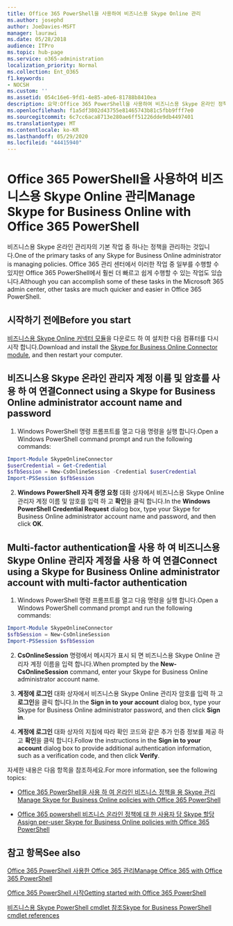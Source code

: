 ```yaml
---
title: Office 365 PowerShell을 사용하여 비즈니스용 Skype Online 관리
ms.author: josephd
author: JoeDavies-MSFT
manager: laurawi
ms.date: 05/28/2018
audience: ITPro
ms.topic: hub-page
ms.service: o365-administration
localization_priority: Normal
ms.collection: Ent_O365
f1.keywords:
- NOCSH
ms.custom: ''
ms.assetid: 054c16e6-9fd1-4e85-a0e6-81788b8410ea
description: 요약:Office 365 PowerShell을 사용하여 비즈니스용 Skype 온라인 정책, 사용자 단위 정책 및 모임 설정을 관리합니다.
ms.openlocfilehash: f1a5df3802d43755e81465743b81c5fbb9fff7e0
ms.sourcegitcommit: 6c7cc6aca8713e280ae6ff51226dde9db4497401
ms.translationtype: MT
ms.contentlocale: ko-KR
ms.lasthandoff: 05/29/2020
ms.locfileid: "44415940"
---
```

# <a name="manage-skype-for-business-online-with-office-365-powershell"></a><span data-ttu-id="c9c62-103">Office 365 PowerShell을 사용하여 비즈니스용 Skype Online 관리</span><span class="sxs-lookup"><span data-stu-id="c9c62-103">Manage Skype for Business Online with Office 365 PowerShell</span></span>

<span data-ttu-id="c9c62-104">비즈니스용 Skype 온라인 관리자의 기본 작업 중 하나는 정책을 관리하는 것입니다.</span><span class="sxs-lookup"><span data-stu-id="c9c62-104">One of the primary tasks of any Skype for Business Online administrator is managing policies.</span></span> <span data-ttu-id="c9c62-105">Office 365 관리 센터에서 이러한 작업 중 일부를 수행할 수 있지만 Office 365 PowerShell에서 훨씬 더 빠르고 쉽게 수행할 수 있는 작업도 있습니다.</span><span class="sxs-lookup"><span data-stu-id="c9c62-105">Although you can accomplish some of these tasks in the Microsoft 365 admin center, other tasks are much quicker and easier in Office 365 PowerShell.</span></span> 

## <a name="before-you-start"></a><span data-ttu-id="c9c62-106">시작하기 전에</span><span class="sxs-lookup"><span data-stu-id="c9c62-106">Before you start</span></span>

<span data-ttu-id="c9c62-107">[비즈니스용 Skype Online 커넥터 모듈](https://www.microsoft.com/download/details.aspx?id=39366)을 다운로드 하 여 설치한 다음 컴퓨터를 다시 시작 합니다.</span><span class="sxs-lookup"><span data-stu-id="c9c62-107">Download and install the [Skype for Business Online Connector module](https://www.microsoft.com/download/details.aspx?id=39366), and then restart your computer.</span></span>


## <a name="connect-using-a-skype-for-business-online-administrator-account-name-and-password"></a><span data-ttu-id="c9c62-108">비즈니스용 Skype 온라인 관리자 계정 이름 및 암호를 사용 하 여 연결</span><span class="sxs-lookup"><span data-stu-id="c9c62-108">Connect using a Skype for Business Online administrator account name and password</span></span>

1. <span data-ttu-id="c9c62-109">Windows PowerShell 명령 프롬프트를 열고 다음 명령을 실행 합니다.</span><span class="sxs-lookup"><span data-stu-id="c9c62-109">Open a Windows PowerShell command prompt and run the following commands:</span></span> 
    
  ```powershell
  Import-Module SkypeOnlineConnector
  $userCredential = Get-Credential
  $sfbSession = New-CsOnlineSession -Credential $userCredential
  Import-PSSession $sfbSession
  ```

2. <span data-ttu-id="c9c62-110">**Windows PowerShell 자격 증명 요청** 대화 상자에서 비즈니스용 Skype Online 관리자 계정 이름 및 암호를 입력 하 고 **확인**을 클릭 합니다.</span><span class="sxs-lookup"><span data-stu-id="c9c62-110">In the **Windows PowerShell Credential Request** dialog box, type your Skype for Business Online administrator account name and password, and then click **OK**.</span></span>


## <a name="connect-using-a-skype-for-business-online-administrator-account-with-multi-factor-authentication"></a><span data-ttu-id="c9c62-111">Multi-factor authentication을 사용 하 여 비즈니스용 Skype Online 관리자 계정을 사용 하 여 연결</span><span class="sxs-lookup"><span data-stu-id="c9c62-111">Connect using a Skype for Business Online administrator account with multi-factor authentication</span></span>

1. <span data-ttu-id="c9c62-112">Windows PowerShell 명령 프롬프트를 열고 다음 명령을 실행 합니다.</span><span class="sxs-lookup"><span data-stu-id="c9c62-112">Open a Windows PowerShell command prompt and run the following commands:</span></span>

  ```powershell
  Import-Module SkypeOnlineConnector
  $sfbSession = New-CsOnlineSession
  Import-PSSession $sfbSession
  ```

2. <span data-ttu-id="c9c62-113">**CsOnlineSession** 명령에서 메시지가 표시 되 면 비즈니스용 Skype Online 관리자 계정 이름을 입력 합니다.</span><span class="sxs-lookup"><span data-stu-id="c9c62-113">When prompted by the **New-CsOnlineSession** command, enter your Skype for Business Online administrator account name.</span></span>

3. <span data-ttu-id="c9c62-114">**계정에 로그인** 대화 상자에서 비즈니스용 Skype Online 관리자 암호를 입력 하 고 **로그인**을 클릭 합니다.</span><span class="sxs-lookup"><span data-stu-id="c9c62-114">In the **Sign in to your account** dialog box, type your Skype for Business Online administrator password, and then click **Sign in**.</span></span>

4. <span data-ttu-id="c9c62-115">**계정에 로그인** 대화 상자의 지침에 따라 확인 코드와 같은 추가 인증 정보를 제공 하 고 **확인**을 클릭 합니다.</span><span class="sxs-lookup"><span data-stu-id="c9c62-115">Follow the instructions in the **Sign in to your account** dialog box to provide additional authentication information, such as a verification code, and then click **Verify**.</span></span>

<span data-ttu-id="c9c62-116">자세한 내용은 다음 항목을 참조하세요.</span><span class="sxs-lookup"><span data-stu-id="c9c62-116">For more information, see the following topics:</span></span>
  
- [<span data-ttu-id="c9c62-117">Office 365 PowerShell을 사용 하 여 온라인 비즈니스 정책을 용 Skype 관리</span><span class="sxs-lookup"><span data-stu-id="c9c62-117">Manage Skype for Business Online policies with Office 365 PowerShell</span></span>](manage-skype-for-business-online-policies-with-office-365-powershell.md)
    
- [<span data-ttu-id="c9c62-118">Office 365 powershell 비즈니스 온라인 정책에 대 한 사용자 당 Skype 할당</span><span class="sxs-lookup"><span data-stu-id="c9c62-118">Assign per-user Skype for Business Online policies with Office 365 PowerShell</span></span>](assign-per-user-skype-for-business-online-policies-with-office-365-powershell.md)
    
## <a name="see-also"></a><span data-ttu-id="c9c62-119">참고 항목</span><span class="sxs-lookup"><span data-stu-id="c9c62-119">See also</span></span>

[<span data-ttu-id="c9c62-120">Office 365 PowerShell 사용한 Office 365 관리</span><span class="sxs-lookup"><span data-stu-id="c9c62-120">Manage Office 365 with Office 365 PowerShell</span></span>](manage-office-365-with-office-365-powershell.md)
  
[<span data-ttu-id="c9c62-121">Office 365 PowerShell 시작</span><span class="sxs-lookup"><span data-stu-id="c9c62-121">Getting started with Office 365 PowerShell</span></span>](getting-started-with-office-365-powershell.md)

[<span data-ttu-id="c9c62-122">비즈니스용 Skype PowerShell cmdlet 참조</span><span class="sxs-lookup"><span data-stu-id="c9c62-122">Skype for Business PowerShell cmdlet references</span></span>](https://docs.microsoft.com/powershell/module/skype/?view=skype-ps)

